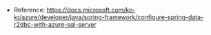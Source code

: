 - Reference: https://docs.microsoft.com/ko-kr/azure/developer/java/spring-framework/configure-spring-data-r2dbc-with-azure-sql-server